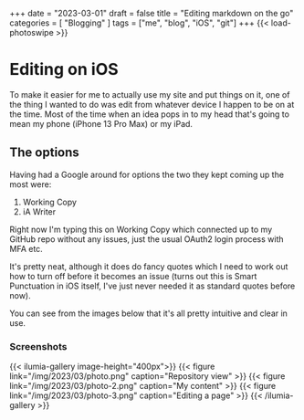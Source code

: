 +++
date = "2023-03-01"
draft = false
title = "Editing markdown on the go"
categories = [ "Blogging" ]
tags = ["me", "blog", "iOS", "git"]
+++
{{< load-photoswipe >}}
# Editing on iOS
To make it easier for me to actually use my site and put things on it, one of the thing I wanted to do was edit from whatever device I happen to be on at the time.  Most of the time when an idea pops in to my head that's going to mean my phone (iPhone 13 Pro Max) or my iPad.

## The options
Having had a Google around for options the two they kept coming up the most were:

 1. Working Copy
 2. iA Writer

Right now I'm typing this on Working Copy which connected up to my GitHub repo without any issues, just the usual OAuth2 login process with MFA etc.
 
It's pretty neat, although it does do fancy quotes which I need to work out how to turn off before it becomes an issue (turns out this is Smart Punctuation in iOS itself, I've just never needed it as standard quotes before now).

You can see from the images below that it's all pretty intuitive and clear in use.

### Screenshots
{{< ilumia-gallery image-height="400px">}}
{{< figure link="/img/2023/03/photo.png" caption="Repository view" >}}
{{< figure link="/img/2023/03/photo-2.png" caption="My content" >}}
{{< figure link="/img/2023/03/photo-3.png" caption="Editing a page" >}}
{{< /ilumia-gallery >}}
